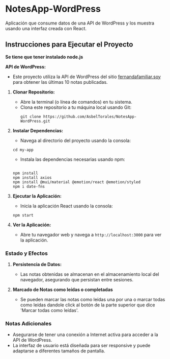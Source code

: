 # NotesApp-WordPress
Aplicación que consume datos de una API de WordPress y los muestra usando una interfaz creada con React.

## Instrucciones para Ejecutar el Proyecto

**Se tiene que tener instalado node.js**


 **API de WordPress:**
   - Este proyecto utiliza la API de WordPress del sitio [fernandafamiliar.soy](https://fernandafamiliar.soy) para obtener las últimas 10 notas publicadas.

1. **Clonar Repositorio:**
   - Abre la terminal (o línea de comandos) en tu sistema.
   - Clona este repositorio a tu máquina local usando Git:
     ```
     git clone https://github.com/AsbelTorales/NotesApp-WordPress.git
     ```
   
2. **Instalar Dependencias:**
    - Navega al directorio del proyecto usando la consola:
     ```
     cd my-app
     
     ```

    - Instala las dependencias necesarias usando npm:
     ```

     npm install
     npm install axios
     npm install @mui/material @emotion/react @emotion/styled
     npm i date-fns
     
     ```

3. **Ejecutar la Aplicación:**
    - Inicia la aplicación React usando la consola:
     ```
     npm start
     ```

4. **Ver la Aplicación:**
   - Abre tu navegador web y navega a `http://localhost:3000` para ver la aplicación.

### Estado y Efectos
1. **Persistencia de Datos:**
   - Las notas obtenidas se almacenan en el almacenamiento local del navegador, asegurando que persistan entre sesiones.

2. **Marcado de Notas como leídas o completadas**
   - Se pueden marcar las notas como leídas una por una o marcar todas como leídas dandole click al botón de la parte superior que dice 'Marcar todas como leídas'.

### Notas Adicionales
- Asegurarse de tener una conexión a Internet activa para acceder a la API de WordPress.
- La interfaz de usuario está diseñada para ser responsive y puede adaptarse a diferentes tamaños de pantalla.



